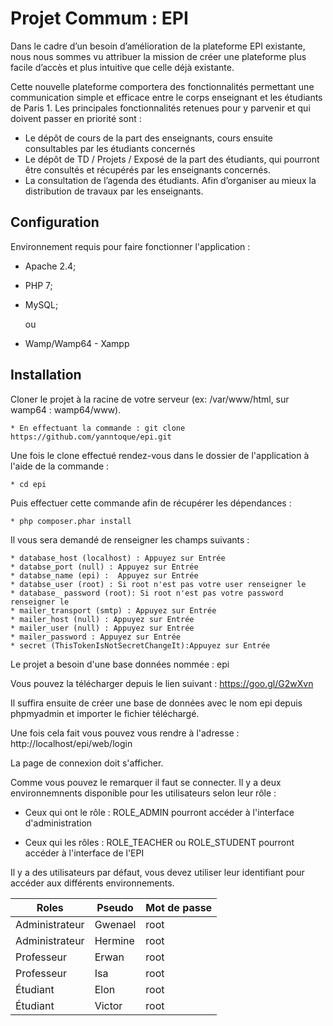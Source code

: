 Projet Commum : EPI
========================

Dans le cadre d’un besoin d’amélioration de la plateforme EPI existante, nous nous sommes vu
attribuer la mission de créer une plateforme plus facile d’accès et plus intuitive que celle déjà
existante.

Cette nouvelle plateforme comportera des fonctionnalités permettant une communication simple et
efficace entre le corps enseignant et les étudiants de Paris 1. Les principales fonctionnalités retenues
pour y parvenir et qui doivent passer en priorité sont :
 * Le dépôt de cours de la part des enseignants, cours ensuite consultables par les étudiants
concernés
 * Le dépôt de TD / Projets / Exposé de la part des étudiants, qui pourront être consultés et
récupérés par les enseignants concernés.
 * La consultation de l’agenda des étudiants. Afin d’organiser au mieux la distribution de
travaux par les enseignants.


Configuration
--------------

Environnement requis pour faire fonctionner l'application :

  * Apache 2.4; 

  * PHP 7;

  * MySQL;
 
    ou 
   
  * Wamp/Wamp64 - Xampp
  
  
Installation
--------------

Cloner le projet à la racine de votre serveur (ex: /var/www/html, sur wamp64 : wamp64/www). 

    * En effectuant la commande : git clone https://github.com/yanntoque/epi.git
    
Une fois le clone effectué rendez-vous dans le dossier de l'application à l'aide de la commande : 

    * cd epi 
    
Puis effectuer cette commande afin de récupérer les dépendances : 

    * php composer.phar install 


Il vous sera demandé de renseigner les champs suivants :

    * database_host (localhost) : Appuyez sur Entrée
    * databse_port (null) : Appuyez sur Entrée
    * databse_name (epi) :  Appuyez sur Entrée
    * databse_user (root) : Si root n'est pas votre user renseigner le 
    * database_ password (root): Si root n'est pas votre password renseigner le 
    * mailer_transport (smtp) : Appuyez sur Entrée
    * mailer_host (null) : Appuyez sur Entrée
    * mailer_user (null) : Appuyez sur Entrée
    * mailer_password : Appuyez sur Entrée
    * secret (ThisTokenIsNotSecretChangeIt):Appuyez sur Entrée
    

Le projet a besoin d'une base données nommée : epi 

Vous pouvez la télécharger depuis le lien suivant :  https://goo.gl/G2wXvn

Il suffira ensuite de créer une base de données avec le nom epi depuis phpmyadmin et importer le fichier téléchargé.

Une fois cela fait vous pouvez vous rendre à l'adresse : http://localhost/epi/web/login

La page de connexion doit s'afficher.

Comme vous pouvez le remarquer il faut se connecter. Il y a deux environnemnents disponible pour les utilisateurs selon leur rôle : 
    
   * Ceux qui ont le rôle : ROLE_ADMIN pourront accéder à l'interface d'administration 
    
   * Ceux qui les rôles : ROLE_TEACHER ou ROLE_STUDENT pourront accéder à l'interface de l'EPI 

Il y a des utilisateurs par défaut, vous devez utiliser leur identifiant pour accéder aux différents environnements.

| Roles          | Pseudo  | Mot de passe |
|----------------|---------|--------------|
| Administrateur | Gwenael | root         |
| Administrateur | Hermine | root         |
| Professeur     | Erwan   | root         |
| Professeur     | Isa     | root         |
| Étudiant       | Elon    | root         |
| Étudiant       | Victor  | root         |


 
   
   
